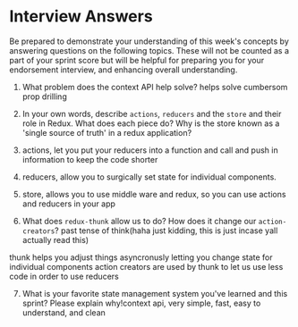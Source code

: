 # Interview Answers

Be prepared to demonstrate your understanding of this week's concepts by answering questions on the following topics. These will not be counted as a part of your sprint score but will be helpful for preparing you for your endorsement interview, and enhancing overall understanding.

1. What problem does the context API help solve?
   helps solve cumbersom prop drilling
2. In your own words, describe `actions`, `reducers` and the `store` and their role in Redux. What does each piece do? Why is the store known as a 'single source of truth' in a redux application?
3. actions, let you put your reducers into a function and call and push in information to keep the code shorter
4. reducers, allow you to surgically set state for individual components.
5. store, allows you to use middle ware and redux, so you can use actions and reducers in your app

6. What does `redux-thunk` allow us to do? How does it change our `action-creators`?
   past tense of think(haha just kidding, this is just incase yall actually read this)

thunk helps you adjust things asyncronusly letting you change state for individual components
action creators are used by thunk to let us use less code in order to use reducers

7. What is your favorite state management system you've learned and this sprint? Please explain why!context api, very simple, fast, easy to understand, and clean
